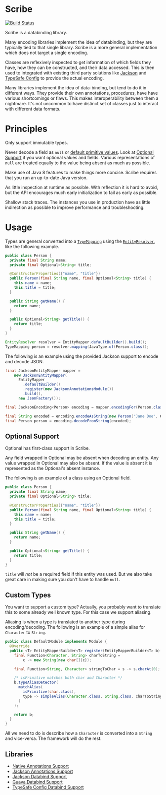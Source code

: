 # Scribe

[![Build Status](https://travis-ci.org/udoprog/scribe.svg?branch=master)](https://travis-ci.org/udoprog/scribe)

Scribe is a databinding library.

Many encoding libraries implement the idea of databinding, but they are
typically tied to that single library. Scribe is a more general
implementation which does not target a single encoding.
 
Classes are reflexively inspected to get information of which fields
they have, how they can be constructed, and their data accessed. This is
then used to integrated with existing third party solutions like
[Jackson][jackson] and [TypeSafe Config][typesafe] to provide the actual
encoding.

Many libraries implement the idea of data-binding, but tend to do it in
different ways. They provide their own annotations, procedures, have
have various shortcomings or flaws.
This makes interoperability between them a nightmare. It's not uncommon
to have distinct set of classes just to interact with different data
formats.

[jackson]: https://github.com/FasterXML/jackson
[typesafe]: https://github.com/typesafehub/config

# Principles

Only support immutable types.

Never decode a field as `null` or
[default primitive values][default-values]. Look at
[Optional Support](#optional-support) if you want optional values and
fields. Various representations of `null` are treated equally to the
value being absent as much as possible.

Make use of Java 8 features to make things more concise. Scribe requires
that you run an up-to-date Java version.

As little inspection at runtime as possible. With reflection it is hard
to avoid, but the API encourages much early initialization to fail as
early as possible.

Shallow stack traces. The instances you use in production have as little
indirection as possible to improve performance and troubleshooting.

[default-values]: http://docs.oracle.com/javase/tutorial/java/nutsandbolts/datatypes.html

# Usage

Types are general converted into a [`TypeMapping`][typemapping] using the
[`EntityResolver`][entityresolver], like the following example.

```java
public class Person {
  private final String name;
  private final Optional<String> title;

  @ConstructorProperties({"name", "title"})
  public Person(final String name, final Optional<String> title) {
    this.name = name;
    this.title = title;
  }

  public String getName() {
    return name;
  }

  public Optional<String> getTitle() {
    return title;
  }
}
```

```java
EntityResolver resolver = EntityMapper.defaultBuilder().build();
TypeMapping person = resolver.mapping(JavaType.of(Person.class));
```

The following is an example using the provided Jackson support to encode and
decode JSON.

```java
final JacksonEntityMapper mapper =
    new JacksonEntityMapper(
      EntityMapper
        .defaultBuilder()
        .register(new JacksonAnnotationsModule())
        .build(),
      new JsonFactory());

final JacksonEncoding<Person> encoding = mapper.encodingFor(Person.class);

final String encoded = encoding.encodeAsString(new Person("Jane Doe", Optional.of("Doctor")));
final Person person = encoding.decodeFromString(encoded);
```

[typemapping]: /api/src/main/java/eu/toolchain/scribe/typemapping/TypeMapping.java
[entityresolver]: /api/src/main/java/eu/toolchain/scribe/EntityResolver.java

## Optional Support

Optional has first-class support in Scribe.

Any field wrapped in Optional may be absent when decoding an entity. Any
value wrapped in Optional may also be absent. If the value is absent it
is represented as the Optional's absent instance.

The following is an example of a class using an Optional field.

```java
public class Person {
  private final String name;
  private final Optional<String> title;

  @ConstructorProperties({"name", "title"})
  public Person(final String name, final Optional<String> title) {
    this.name = name;
    this.title = title;
  }

  public String getName() {
    return name;
  }

  public Optional<String> getTitle() {
    return title;
  }
}
```

`title` will _not_ be a required field if this entity was used. But we
also take great care in making sure you don't have to handle `null`.

## Custom Types

You want to support a custom type? Actually, you probably want to
translate this to some already well known type. For this case we support
aliasing.

Aliasing is when a type is translated to another type during
encoding/decoding. The following is an example of a simple alias for
`Character` to `String`.

```java
public class DefaultModule implements Module {
  @Override
  public <T> EntityMapperBuilder<T> register(EntityMapperBuilder<T> b) {
    final Function<Character, String> charToString =
        c -> new String(new char[]{c});

    final Function<String, Character> stringToChar = s -> s.charAt(0);

    /* isPrimitive matches both char and Character */
    b.typeAliasDetector(
      matchAlias(
        isPrimitive(char.class),
        type -> simpleAlias(Character.class, String.class, charToString, stringToChar)
      )
    );

    return b;
  }
}
```

All we need to do is describe how a `Character` is converted into a
`String` and vice-versa. The framework will do the rest.

## Libraries

* [Native Annotations Support](/annotations)
* [Jackson Annotations Support](/annotations-jackson)
* [Jackson Databind Support](/databind-jackson)
* [Guava Databind Support](/databind-guava)
* [TypeSafe Config Databind Support](/databind-typesafe)

